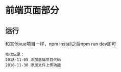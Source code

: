 ﻿# 前端页面部分
 
 ## 运行
 和其他vue项目一样，npm install之后npm run dev即可

```
修改记录：
2018-11-05 添加基础项目代码
2018-11-30 添加文件上传功能
```





